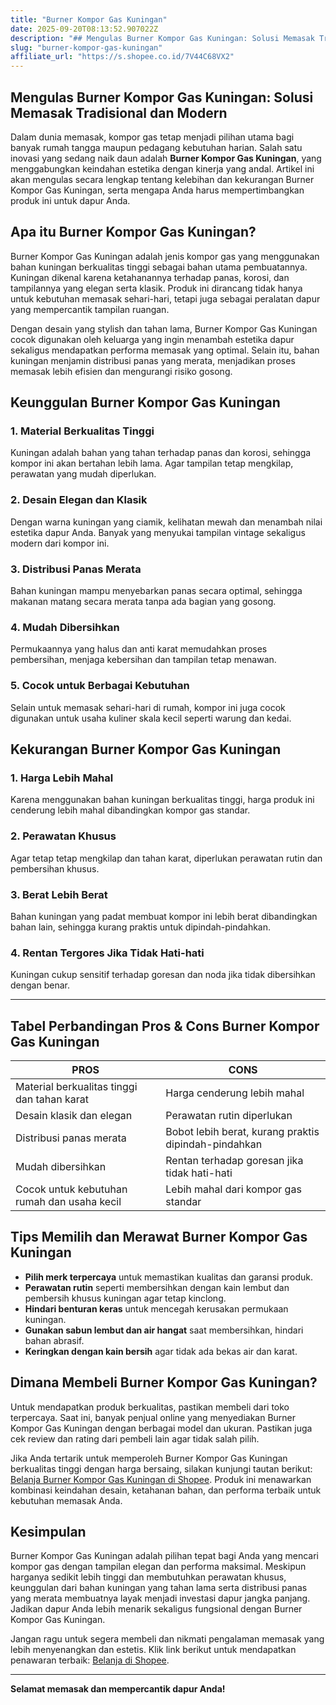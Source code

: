 ```yaml
---
title: "Burner Kompor Gas Kuningan"
date: 2025-09-20T08:13:52.907022Z
description: "## Mengulas Burner Kompor Gas Kuningan: Solusi Memasak Tradisional dan Modern..."
slug: "burner-kompor-gas-kuningan"
affiliate_url: "https://s.shopee.co.id/7V44C68VX2"
---
```

## Mengulas Burner Kompor Gas Kuningan: Solusi Memasak Tradisional dan Modern

Dalam dunia memasak, kompor gas tetap menjadi pilihan utama bagi banyak rumah tangga maupun pedagang kebutuhan harian. Salah satu inovasi yang sedang naik daun adalah **Burner Kompor Gas Kuningan**, yang menggabungkan keindahan estetika dengan kinerja yang andal. Artikel ini akan mengulas secara lengkap tentang kelebihan dan kekurangan Burner Kompor Gas Kuningan, serta mengapa Anda harus mempertimbangkan produk ini untuk dapur Anda.

## Apa itu Burner Kompor Gas Kuningan?

Burner Kompor Gas Kuningan adalah jenis kompor gas yang menggunakan bahan kuningan berkualitas tinggi sebagai bahan utama pembuatannya. Kuningan dikenal karena ketahanannya terhadap panas, korosi, dan tampilannya yang elegan serta klasik. Produk ini dirancang tidak hanya untuk kebutuhan memasak sehari-hari, tetapi juga sebagai peralatan dapur yang mempercantik tampilan ruangan.

Dengan desain yang stylish dan tahan lama, Burner Kompor Gas Kuningan cocok digunakan oleh keluarga yang ingin menambah estetika dapur sekaligus mendapatkan performa memasak yang optimal. Selain itu, bahan kuningan menjamin distribusi panas yang merata, menjadikan proses memasak lebih efisien dan mengurangi risiko gosong.

## Keunggulan Burner Kompor Gas Kuningan

### 1. Material Berkualitas Tinggi
Kuningan adalah bahan yang tahan terhadap panas dan korosi, sehingga kompor ini akan bertahan lebih lama. Agar tampilan tetap mengkilap, perawatan yang mudah diperlukan.

### 2. Desain Elegan dan Klasik
Dengan warna kuningan yang ciamik, kelihatan mewah dan menambah nilai estetika dapur Anda. Banyak yang menyukai tampilan vintage sekaligus modern dari kompor ini.

### 3. Distribusi Panas Merata
Bahan kuningan mampu menyebarkan panas secara optimal, sehingga makanan matang secara merata tanpa ada bagian yang gosong.

### 4. Mudah Dibersihkan
Permukaannya yang halus dan anti karat memudahkan proses pembersihan, menjaga kebersihan dan tampilan tetap menawan.

### 5. Cocok untuk Berbagai Kebutuhan
Selain untuk memasak sehari-hari di rumah, kompor ini juga cocok digunakan untuk usaha kuliner skala kecil seperti warung dan kedai.

## Kekurangan Burner Kompor Gas Kuningan

### 1. Harga Lebih Mahal
Karena menggunakan bahan kuningan berkualitas tinggi, harga produk ini cenderung lebih mahal dibandingkan kompor gas standar.

### 2. Perawatan Khusus
Agar tetap tetap mengkilap dan tahan karat, diperlukan perawatan rutin dan pembersihan khusus.

### 3. Berat Lebih Berat
Bahan kuningan yang padat membuat kompor ini lebih berat dibandingkan bahan lain, sehingga kurang praktis untuk dipindah-pindahkan.

### 4. Rentan Tergores Jika Tidak Hati-hati
Kuningan cukup sensitif terhadap goresan dan noda jika tidak dibersihkan dengan benar.

---

## Tabel Perbandingan Pros & Cons Burner Kompor Gas Kuningan

| **PROS**                                   | **CONS**                                          |
|--------------------------------------------|--------------------------------------------------|
| Material berkualitas tinggi dan tahan karat | Harga cenderung lebih mahal                     |
| Desain klasik dan elegan                   | Perawatan rutin diperlukan                     |
| Distribusi panas merata                   | Bobot lebih berat, kurang praktis dipindah-pindahkan |
| Mudah dibersihkan                        | Rentan terhadap goresan jika tidak hati-hati  |
| Cocok untuk kebutuhan rumah dan usaha kecil | Lebih mahal dari kompor gas standar             |

## Tips Memilih dan Merawat Burner Kompor Gas Kuningan

- **Pilih merk terpercaya** untuk memastikan kualitas dan garansi produk.
- **Perawatan rutin** seperti membersihkan dengan kain lembut dan pembersih khusus kuningan agar tetap kinclong.
- **Hindari benturan keras** untuk mencegah kerusakan permukaan kuningan.
- **Gunakan sabun lembut dan air hangat** saat membersihkan, hindari bahan abrasif.
- **Keringkan dengan kain bersih** agar tidak ada bekas air dan karat.

## Dimana Membeli Burner Kompor Gas Kuningan?

Untuk mendapatkan produk berkualitas, pastikan membeli dari toko terpercaya. Saat ini, banyak penjual online yang menyediakan Burner Kompor Gas Kuningan dengan berbagai model dan ukuran. Pastikan juga cek review dan rating dari pembeli lain agar tidak salah pilih.

Jika Anda tertarik untuk memperoleh Burner Kompor Gas Kuningan berkualitas tinggi dengan harga bersaing, silakan kunjungi tautan berikut: [Belanja Burner Kompor Gas Kuningan di Shopee](https://s.shopee.co.id/7V44C68VX2). Produk ini menawarkan kombinasi keindahan desain, ketahanan bahan, dan performa terbaik untuk kebutuhan memasak Anda.

## Kesimpulan

Burner Kompor Gas Kuningan adalah pilihan tepat bagi Anda yang mencari kompor gas dengan tampilan elegan dan performa maksimal. Meskipun harganya sedikit lebih tinggi dan membutuhkan perawatan khusus, keunggulan dari bahan kuningan yang tahan lama serta distribusi panas yang merata membuatnya layak menjadi investasi dapur jangka panjang. Jadikan dapur Anda lebih menarik sekaligus fungsional dengan Burner Kompor Gas Kuningan.

Jangan ragu untuk segera membeli dan nikmati pengalaman memasak yang lebih menyenangkan dan estetis. Klik link berikut untuk mendapatkan penawaran terbaik: [Belanja di Shopee](https://s.shopee.co.id/7V44C68VX2).

---

**Selamat memasak dan mempercantik dapur Anda!**